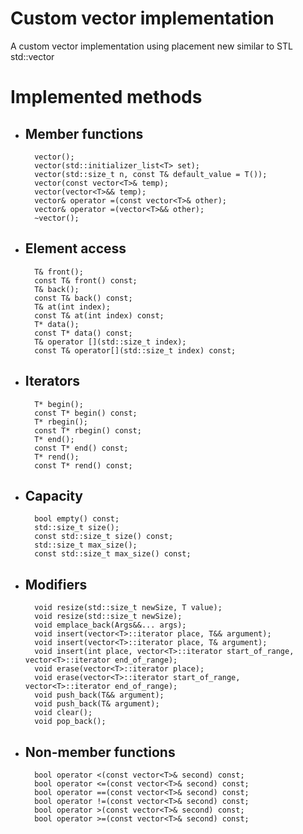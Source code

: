 # Custom vector implementation
A custom vector implementation using placement new similar to STL std::vector

 


# Implemented methods
- ## Member functions
        vector();
        vector(std::initializer_list<T> set);
        vector(std::size_t n, const T& default_value = T());
        vector(const vector<T>& temp);
        vector(vector<T>&& temp);
        vector& operator =(const vector<T>& other);
        vector& operator =(vector<T>&& other);
        ~vector();
- ## Element access
        T& front();
        const T& front() const;    
        T& back();
        const T& back() const;
        T& at(int index);
        const T& at(int index) const;
        T* data();
        const T* data() const;
        T& operator [](std::size_t index);
        const T& operator[](std::size_t index) const;
- ## Iterators
        T* begin();
        const T* begin() const;
        T* rbegin();
        const T* rbegin() const;
        T* end();
        const T* end() const;
        T* rend();
        const T* rend() const;
- ## Capacity
        bool empty() const;
        std::size_t size();
        const std::size_t size() const;
        std::size_t max_size();
        const std::size_t max_size() const;
- ## Modifiers
        void resize(std::size_t newSize, T value);
        void resize(std::size_t newSize);
        void emplace_back(Args&&... args);
        void insert(vector<T>::iterator place, T&& argument);
        void insert(vector<T>::iterator place, T& argument);
        void insert(int place, vector<T>::iterator start_of_range, vector<T>::iterator end_of_range);
        void erase(vector<T>::iterator place);
        void erase(vector<T>::iterator start_of_range, vector<T>::iterator end_of_range);
        void push_back(T&& argument);
        void push_back(T& argument);
        void clear();
        void pop_back();
- ## Non-member functions
        bool operator <(const vector<T>& second) const;
        bool operator <=(const vector<T>& second) const;
        bool operator ==(const vector<T>& second) const;
        bool operator !=(const vector<T>& second) const;
        bool operator >(const vector<T>& second) const;
        bool operator >=(const vector<T>& second) const; 
